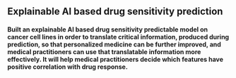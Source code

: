 ## Explainable AI based drug sensitivity prediction



#### Built an explainable AI based drug sensitivity predictable model on cancer cell lines in order to translate critical information, produced during prediction, so that personalized medicine can be further improved, and medical practitioners can use that translatable information more effectively. It will help medical practitioners decide which features have positive correlation with drug response.
